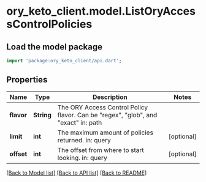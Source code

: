 # ory_keto_client.model.ListOryAccessControlPolicies

## Load the model package
```dart
import 'package:ory_keto_client/api.dart';
```

## Properties
Name | Type | Description | Notes
------------ | ------------- | ------------- | -------------
**flavor** | **String** | The ORY Access Control Policy flavor. Can be \"regex\", \"glob\", and \"exact\"  in: path | 
**limit** | **int** | The maximum amount of policies returned.  in: query | [optional] 
**offset** | **int** | The offset from where to start looking.  in: query | [optional] 

[[Back to Model list]](../README.md#documentation-for-models) [[Back to API list]](../README.md#documentation-for-api-endpoints) [[Back to README]](../README.md)


